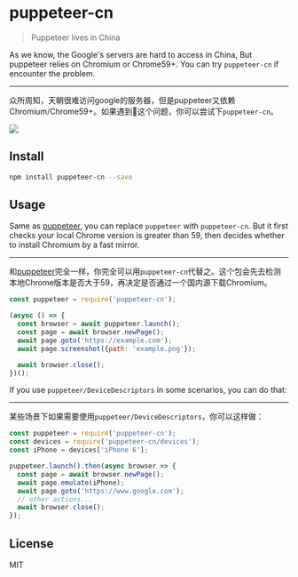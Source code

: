 # puppeteer-cn

> Puppeteer lives in China

As we know, the Google's servers are hard to access in China, But puppeteer relies on Chromium or Chrome59+. You can try `puppeteer-cn` if encounter the problem.

---

众所周知，天朝很难访问google的服务器，但是puppeteer又依赖Chromium/Chrome59+。如果遇到这个问题，你可以尝试下`puppeteer-cn`。

![](https://user-images.githubusercontent.com/1892857/35903942-2f382f34-0c1c-11e8-9855-15809b1a5985.png)

## Install

```bash
npm install puppeteer-cn --save
```

## Usage

Same as [puppeteer](https://github.com/GoogleChrome/puppeteer), you can replace `puppeteer` with `puppeteer-cn`. But it first checks your local Chrome version is greater than 59, then decides whether to install Chromium by a fast mirror.

---

和[puppeteer](https://github.com/GoogleChrome/puppeteer)完全一样，你完全可以用`puppeteer-cn`代替之。这个包会先去检测本地Chrome版本是否大于59，再决定是否通过一个国内源下载Chromium。

```javascript
const puppeteer = require('puppeteer-cn');

(async () => {
  const browser = await puppeteer.launch();
  const page = await browser.newPage();
  await page.goto('https://example.com');
  await page.screenshot({path: 'example.png'});

  await browser.close();
})();
```

If you use `puppeteer/DeviceDescriptors` in some scenarios, you can do that:

---

某些场景下如果需要使用`puppeteer/DeviceDescriptors`，你可以这样做：

```javascript
const puppeteer = require('puppeteer-cn');
const devices = require('puppeteer-cn/devices');
const iPhone = devices['iPhone 6'];

puppeteer.launch().then(async browser => {
  const page = await browser.newPage();
  await page.emulate(iPhone);
  await page.goto('https://www.google.com');
  // other actions...
  await browser.close();
});
```

## License

MIT
